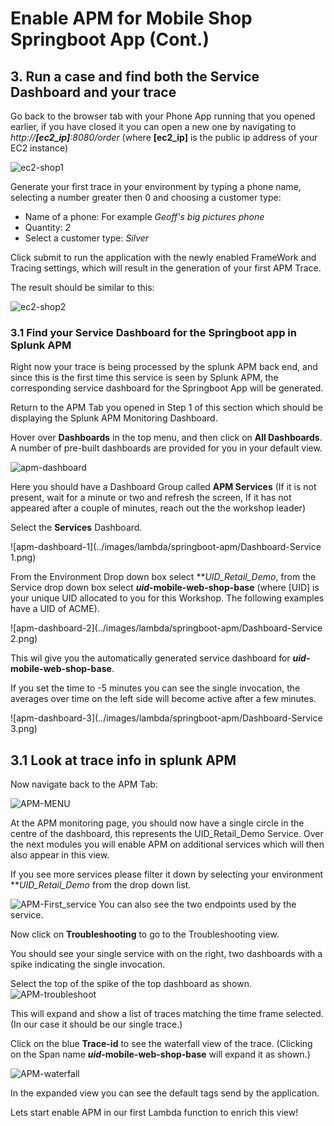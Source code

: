 # Enable APM for Mobile Shop Springboot App (Cont.)

## 3. Run a case and find both the Service Dashboard and your trace

Go back to the browser tab with your Phone App running that you opened earlier, if you have closed it you can open a new one by navigating to *http://**[ec2_ip]**:8080/order* (where **[ec2_ip]** is the public ip address of your EC2 instance)

![ec2-shop1](../images/lambda/initial_run/Shop.png)

Generate your first trace in your environment by typing a phone name, selecting a number greater then 0 and  choosing a customer type:

- Name of a phone: For example *Geoff's big pictures phone*
- Quantity:  *2*
- Select a customer type: *Silver*

Click submit to run the application with the newly enabled FrameWork and Tracing settings, which will result in the generation of your first APM Trace.

The result should be similar to this:

![ec2-shop2](../images/lambda/initial_run/Shop-result.png)

### 3.1 Find your Service Dashboard for the Springboot app in Splunk APM

Right now your trace is being processed by the splunk APM back end, and since this is the first time this service is seen by Splunk APM, the corresponding service dashboard for the Springboot App will be generated.

Return to the APM Tab you opened in Step 1 of this section which should be displaying the Splunk APM Monitoring Dashboard.

Hover over **Dashboards** in the top menu, and then click on **All Dashboards**. A number of pre-built dashboards are provided for you in your default view.

![apm-dashboard](../images/lambda/springboot-apm/gotoAPMServices.png)

Here you should have a Dashboard Group called **APM Services** (If it is not present, wait for a minute or two and refresh the screen, If it has not appeared after a couple of minutes, reach out the the workshop leader)

Select the **Services** Dashboard.

![apm-dashboard-1](../images/lambda/springboot-apm/Dashboard-Service 1.png)

From the Environment Drop down box select ***UID_*Retail_Demo**, from the Service drop down box select ***uid*-mobile-web-shop-base** (where [UID] is your unique UID allocated to you for this Workshop.  The following examples have a UID of ACME).

![apm-dashboard-2](../images/lambda/springboot-apm/Dashboard-Service 2.png)

This wil give you the automatically generated service dashboard for ***uid*-mobile-web-shop-base**.

If you set the time to -5 minutes you can see the single invocation, the averages over time on the left side will become active after a few minutes.

![apm-dashboard-3](../images/lambda/springboot-apm/Dashboard-Service 3.png)

## 3.1 Look at trace info in splunk APM

Now navigate back to the APM Tab:

![APM-MENU](../images/lambda/springboot-apm/IsAPMAvailable.png)

At the APM monitoring page, you should now have a single circle in the centre of the dashboard, this represents the UID_Retail_Demo Service.  Over the next modules you will enable APM on additional services which will then also appear in this view.

If you see more services please filter it down by selecting your environment ***UID_*Retail_Demo** from the drop down list.

![APM-First_service](../images/lambda/springboot-apm/our_first_service.png)
You can also see the two endpoints used by the service.

Now click on **Troubleshooting** to go to the Troubleshooting view.

You should see your single service with on the right, two dashboards with a spike indicating the single invocation.

Select the top of the spike of the top dashboard as shown.
![APM-troubleshoot](../images/lambda/springboot-apm/Troubleshootingourfirsttrace.png)

This will expand and show a list of traces matching the time frame selected. (In our case it should be our single trace.)

Click on the blue **Trace-id** to see the waterfall view of the trace. (Clicking on the Span name ***uid*-mobile-web-shop-base**  will expand it as shown.)

![APM-waterfall](../images/lambda/springboot-apm/waterfallview.png)

In the expanded view you can see the default tags send by the application.

Lets start enable APM in our first Lambda function to enrich this view!
